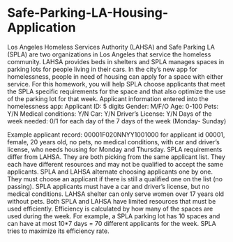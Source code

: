 # Safe-Parking-LA-Housing-Application

Los Angeles Homeless Services Authority (LAHSA) and Safe Parking LA (SPLA) are
two organizations in Los Angeles that service the homeless community. LAHSA
provides beds in shelters and SPLA manages spaces in parking lots for people living
in their cars. In the city’s new app for homelessness, people in need of housing can
apply for a space with either service. For this homework, you will help SPLA choose
applicants that meet the SPLA specific requirements for the space and that also
optimize the use of the parking lot for that week.
Applicant information entered into the homelessness app:
Applicant ID: 5 digits
Gender: M/F/O
Age: 0-100
Pets: Y/N
Medical conditions: Y/N
Car: Y/N
Driver’s License: Y/N
Days of the week needed: 0/1 for each day of the 7 days of the week (Monday-
Sunday)

Example applicant record: 00001F020NNYY1001000 for applicant id 00001, female,
20 years old, no pets, no medical conditions, with car and driver’s license, who
needs housing for Monday and Thursday.
SPLA requirements differ from LAHSA. They are both picking from the same applicant
list. They each have different resources and may not be qualified to accept the same
applicants. SPLA and LAHSA alternate choosing applicants one by one. They must
choose an applicant if there is still a qualified one on the list (no passing). SPLA
applicants must have a car and driver’s license, but no medical conditions. LAHSA
shelter can only serve women over 17 years old without pets. Both SPLA and LAHSA
have limited resources that must be used efficiently. Efficiency is calculated by how
many of the spaces are used during the week. For example, a SPLA parking lot has 10
spaces and can have at most 10*7 days = 70 different applicants for the week. SPLA
tries to maximize its efficiency rate.
